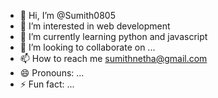 - 👋 Hi, I’m @Sumith0805
- 👀 I’m interested in web development 
- 🌱 I’m currently learning python and javascript 
- 💞️ I’m looking to collaborate on ...
- 📫 How to reach me sumithnetha@gmail.com
- 😄 Pronouns: ...
- ⚡ Fun fact: ...

<!---
Sumith0805/Sumith0805 is a ✨ special ✨ repository because its `README.md` (this file) appears on your GitHub profile.
You can click the Preview link to take a look at your changes.
--->
